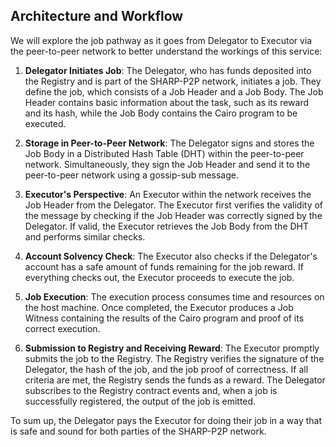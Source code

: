 ## Architecture and Workflow

We will explore the job pathway as it goes from Delegator to Executor via the peer-to-peer network to better understand the workings of this service:

1. **Delegator Initiates Job**: The Delegator, who has funds deposited into the Registry and is part of the SHARP-P2P network, initiates a job. They define the job, which consists of a Job Header and a Job Body. The Job Header contains basic information about the task, such as its reward and its hash, while the Job Body contains the Cairo program to be executed.

2. **Storage in Peer-to-Peer Network**: The Delegator signs and stores the Job Body in a Distributed Hash Table (DHT) within the peer-to-peer network. Simultaneously, they sign the Job Header and send it to the peer-to-peer network using a gossip-sub message.

3. **Executor's Perspective**: An Executor within the network receives the Job Header from the Delegator. The Executor first verifies the validity of the message by checking if the Job Header was correctly signed by the Delegator. If valid, the Executor retrieves the Job Body from the DHT and performs similar checks.

4. **Account Solvency Check**: The Executor also checks if the Delegator's account has a safe amount of funds remaining for the job reward. If everything checks out, the Executor proceeds to execute the job.

5. **Job Execution**: The execution process consumes time and resources on the host machine. Once completed, the Executor produces a Job Witness containing the results of the Cairo program and proof of its correct execution.

6. **Submission to Registry and Receiving Reward**: The Executor promptly submits the job to the Registry. The Registry verifies the signature of the Delegator, the hash of the job, and the job proof of correctness. If all criteria are met, the Registry sends the funds as a reward. The Delegator subscribes to the Registry contract events and, when a job is successfully registered, the output of the job is emitted.

To sum up, the Delegator pays the Executor for doing their job in a way that is safe and sound for both parties of the SHARP-P2P network.